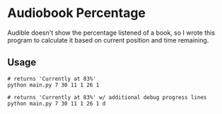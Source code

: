 # Audiobook Percentage

Audible doesn't show the percentage listened of a book, so I wrote this program to calculate it based on current position and time remaining.

## Usage
```
# returns 'Currently at 83%'
python main.py 7 30 11 1 26 1

# returns 'Currently at 83%' w/ additional debug progress lines
python main.py 7 30 11 1 26 1 d
```